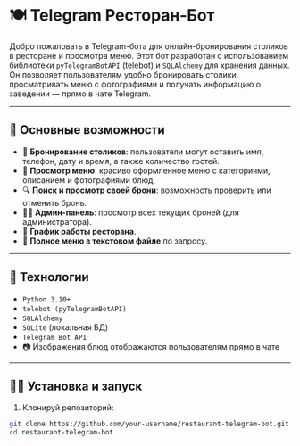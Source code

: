 # 🍽️ Telegram Ресторан-Бот

Добро пожаловать в Telegram-бота для онлайн-бронирования столиков в ресторане и просмотра меню. Этот бот разработан с использованием библиотеки `pyTelegramBotAPI` (telebot) и `SQLAlchemy` для хранения данных. Он позволяет пользователям удобно бронировать столики, просматривать меню с фотографиями и получать информацию о заведении — прямо в чате Telegram.

---

## 🚀 Основные возможности

- 📅 **Бронирование столиков**: пользователи могут оставить имя, телефон, дату и время, а также количество гостей.
- 📖 **Просмотр меню**: красиво оформленное меню с категориями, описанием и фотографиями блюд.
- 🔍 **Поиск и просмотр своей брони**: возможность проверить или отменить бронь.
- 🧑‍💼 **Админ-панель**: просмотр всех текущих броней (для администратора).
- 📆 **График работы ресторана**.
- 📄 **Полное меню в текстовом файле** по запросу.

---

## 🧰 Технологии

- `Python 3.10+`
- `telebot (pyTelegramBotAPI)`
- `SQLAlchemy`
- `SQLite` (локальная БД)
- `Telegram Bot API`
- 📷 Изображения блюд отображаются пользователям прямо в чате

---

## 🧑‍💻 Установка и запуск

1. Клонируй репозиторий:

```bash
git clone https://github.com/your-username/restaurant-telegram-bot.git
cd restaurant-telegram-bot
